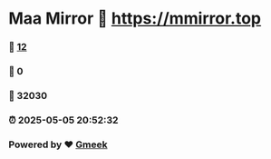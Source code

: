 # Maa Mirror :link: https://mmirror.top 
### :page_facing_up: [12](https://mmirror.top/tag.html) 
### :speech_balloon: 0 
### :hibiscus: 32030 
### :alarm_clock: 2025-05-05 20:52:32 
### Powered by :heart: [Gmeek](https://github.com/Meekdai/Gmeek)
